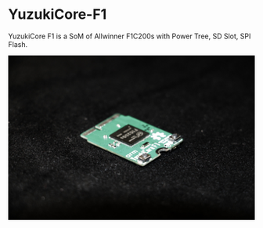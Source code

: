 # YuzukiCore-F1

YuzukiCore F1 is a SoM of Allwinner F1C200s with Power Tree, SD Slot, SPI Flash.

![main](assets/main.jpeg)
